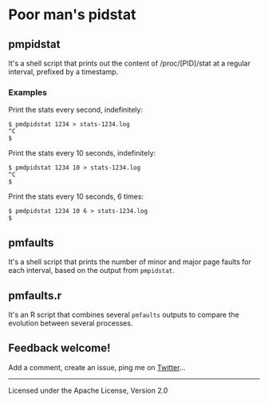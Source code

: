 Poor man's pidstat
======

## pmpidstat

It's a shell script that prints out the content of /proc/[PID]/stat at a regular interval, prefixed by a timestamp.

### Examples

Print the stats every second, indefinitely:

    $ pmdpidstat 1234 > stats-1234.log
    ^C
    $

Print the stats every 10 seconds, indefinitely:

    $ pmdpidstat 1234 10 > stats-1234.log
    ^C
    $

Print the stats every 10 seconds, 6 times:

    $ pmdpidstat 1234 10 6 > stats-1234.log
    $

## pmfaults

It's a shell script that prints the number of minor and major page faults for each interval, based on the output from `pmpidstat`.

## pmfaults.r

It's an R script that combines several `pmfaults` outputs to compare the evolution between several processes.

## Feedback welcome!

Add a comment, create an issue, ping me on [Twitter](https://twitter.com/fpavageau)...


------

Licensed under the Apache License, Version 2.0
